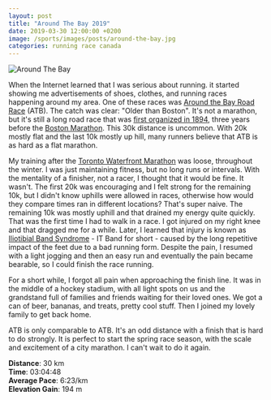 ```yaml
---
layout: post
title: "Around The Bay 2019"
date: 2019-03-30 12:00:00 +0200
image: /sports/images/posts/around-the-bay.jpg
categories: running race canada
---
```


![Around The Bay](/sports/images/posts/around-the-bay.jpg)

When the Internet learned that I was serious about running. it started showing me advertisements of shoes, clothes, and running races happening around my area. One of these races was [Around the Bay Road Race](https://bayrace.com) (ATB). The catch was clear: "Older than Boston". It's not a marathon, but it's still a long road race that was [first organized in 1894](https://bayrace.com/history/), three years before the [Boston Marathon](https://www.baa.org/races/boston-marathon). This 30k distance is uncommon. With 20k mostly flat and the last 10k mostly up hill, many runners believe that ATB is as hard as a flat marathon. 

<!-- more -->

My training after the [Toronto Waterfront Marathon](https://www.hildeberto.com/sports/2018/10/first-marathon.html) was loose, throughout the winter. I was just maintaining fitness, but no long runs or intervals. With the mentality of a finisher, not a racer, I thought that it would be fine. It wasn't. The first 20k was encouraging and I felt strong for the remaining 10k, but I didn't know uphills were allowed in races, otherwise how would they compare times ran in different locations? That's super naive. The remaining 10k was mostly uphill and that drained my energy quite quickly. That was the first time I had to walk in a race. I got injured on my right knee and that dragged me for a while. Later, I learned that injury is known as [Iliotibial Band Syndrome](https://www.webmd.com/pain-management/it-band-syndrome) - IT Band for short - caused by the long repetitive impact of the feet due to a bad running form. Despite the pain, I resumed with a light jogging and then an easy run and eventually the pain became bearable, so I could finish the race running.

For a short while, I forgot  all pain when approaching the finish line. It was in the middle of a hockey stadium, with all light spots on us and the grandstand full of families and friends waiting for their loved ones. We got a can of beer, bananas, and treats, pretty cool stuff. Then I joined my lovely family to get back home.

ATB is only comparable to ATB. It's an odd distance with a finish that is hard to do strongly. It is perfect to start the spring race season, with the scale and excitement of a city marathon. I can't wait to do it again.

**Distance**: 30 km\
**Time**:  03:04:48\
**Average Pace**: 6:23/km\
**Elevation Gain**: 194 m